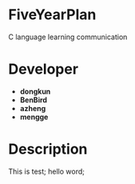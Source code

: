# FiveYearPlan
C language learning communication

# Developer
- **dongkun**
- **BenBird**
- **azheng**
- **mengge**

# Description
This is test;
hello word;
